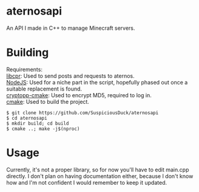 # aternosapi
An API I made in C++ to manage Minecraft servers.
# Building
Requirements: <br>
[libcpr](https://www.github.com/libcpr/cpr): Used to send posts and requests to aternos. <br>
[NodeJS](https://nodejs.org/en): Used for a niche part in the script, hopefully phased out once a suitable replacement is found. <br>
[cryptopp-cmake](https://github.com/abdes/cryptopp-cmake): Used to encrypt MD5, required to log in. <br>
[cmake](https://cmake.org/): Used to build the project. <br>
```
$ git clone https://github.com/SuspiciousDuck/aternosapi
$ cd aternosapi
$ mkdir build; cd build
$ cmake ..; make -j$(nproc)
```
# Usage
Currently, it's not a proper library, so for now you'll have to edit main.cpp directly. I don't plan on having documentation either, because I don't know how and I'm not confident I would remember to keep it updated.
